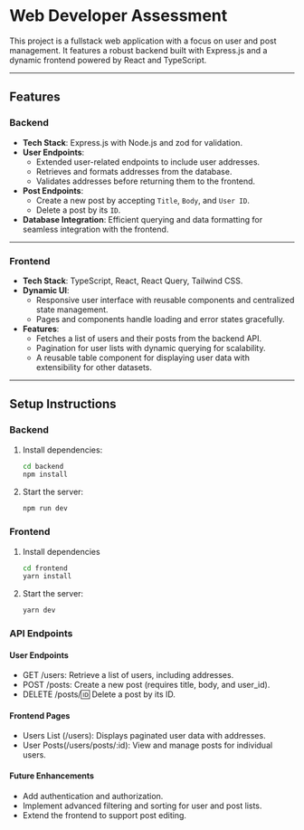 # Web Developer Assessment  

This project is a fullstack web application with a focus on user and post management. It features a robust backend built with Express.js and a dynamic frontend powered by React and TypeScript.

---

## Features  

### Backend  
- **Tech Stack**: Express.js with Node.js and zod for validation.  
- **User Endpoints**:  
  - Extended user-related endpoints to include user addresses.  
  - Retrieves and formats addresses from the database.  
  - Validates addresses before returning them to the frontend.  
- **Post Endpoints**:  
  - Create a new post by accepting `Title`, `Body`, and `User ID`.  
  - Delete a post by its `ID`.  
- **Database Integration**: Efficient querying and data formatting for seamless integration with the frontend.

---

### Frontend  
- **Tech Stack**: TypeScript, React, React Query, Tailwind CSS.  
- **Dynamic UI**:  
  - Responsive user interface with reusable components and centralized state management.  
  - Pages and components handle loading and error states gracefully.  
- **Features**:  
  - Fetches a list of users and their posts from the backend API.  
  - Pagination for user lists with dynamic querying for scalability.  
  - A reusable table component for displaying user data with extensibility for other datasets.  

---

## Setup Instructions  

### Backend  
1. Install dependencies:  
   ```bash
   cd backend
   npm install
2. Start the server:
   ```bash
   npm run dev

### Frontend
1. Install dependencies
   ```bash
   cd frontend
   yarn install
2. Start the server:
   ```bash
   yarn dev

### API Endpoints
#### User Endpoints
* GET /users: Retrieve a list of users, including addresses.
* POST /posts: Create a new post (requires title, body, and user_id).
* DELETE /posts/:id: Delete a post by its ID.
#### Frontend Pages
* Users List (/users): Displays paginated user data with addresses.
* User Posts(/users/posts/:id): View and manage posts for individual users.

 #### Future Enhancements
* Add authentication and authorization.
* Implement advanced filtering and sorting for user and post lists.
* Extend the frontend to support post editing.
